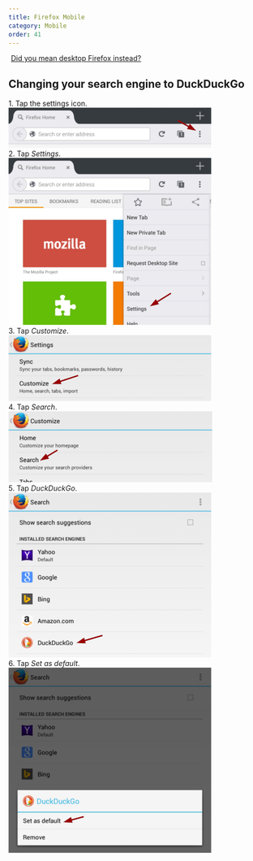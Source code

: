 ```yaml
---
title: Firefox Mobile
category: Mobile
order: 41
---
```

<a class="button" href="https://duck.co/help/desktop/firefox" id="ff-button"><i class="icon-desktop"></i> Did you mean desktop Firefox instead?</a>

<p>
    </p><h2>Changing your search engine to DuckDuckGo</h2>
    1. Tap the settings icon.
    <br><img src="../../images/5046954db927139cc9a2edc9f0c163f9.png"><br>
    2. Tap <em>Settings</em>.
    <br><img src="../../images/05b58a5b7fc4bd3d135e2761d6c92b0f.png"><br>
    3. Tap <em>Customize</em>.
    <br><img src="../../images/0589a4f2a7c6061630b9dddcb519f297.png"><br>
    4. Tap <em>Search</em>.
    <br><img src="../../images/79d6174dcadfc05cbea5daad5ae1dd49.png"><br>
    5. Tap <em>DuckDuckGo</em>.
    <br><img src="../../images/9edff75ac42af4f229615cbcf9eba4f5.png"><br>
    6. Tap <em>Set as default</em>.
    <br><img src="../../images/fc876500dfbf28dad80f661d99d055e0.png"><br><style type="text/css">
    #ff-button {
        margin-top: 16px;
    }
    .icon-desktop {
        margin-right: 5px; 
    }
</style>